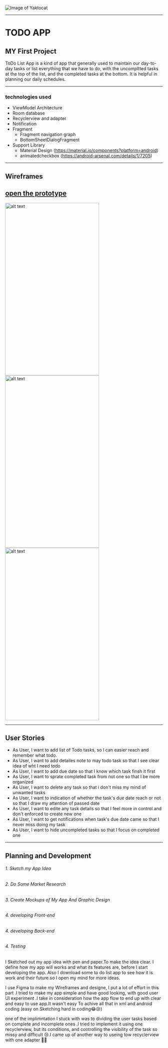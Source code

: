 ![Image of Yaktocat](https://camo.githubusercontent.com/37ca472e2afb74974a0314d89af8f470422a79582bed0d188f9927777230195d/68747470733a2f2f6c61756e63682e73612f6173736574732f696d616765732f6c6f676f732f7475776169712d61636164656d792d6c6f676f2e737667)


--------------------------------------------------

# TODO APP

## MY First Project

ToDo List App is a kind of app that generally used to maintain our day-to-day tasks or list everything that we have to do, with the uncompltted tasks at the top of the list, and the completed tasks at the bottom. It is helpful in planning our daily schedules.

--------------------------------------------------------

### technologies used

- ViewModel Architecture
- Room database
- Recyclerview and adapter
- Notification
- Fragment
   - Fragment navigation graph
   - BottomSheetDialogFragment
- Support Library 
   - Material Design (https://material.io/components?platform=android)
   - animatedcheckbox (https://android-arsenal.com/details/1/7205)


---------------------------
## Wireframes

 [open the prototype](https://www.figma.com/proto/CuNBQ8QhQHsR1ejYRNrIUi/Untitled?page-id=0%3A1&node-id=2%3A2&viewport=241%2C48%2C1&scaling=scale-down&starting-point-node-id=2%3A2)
 -----------------------------
<img src="https://d.top4top.io/p_21336dndz1.png" alt="alt text" width="300" height="550"> <img src="https://j.top4top.io/p_2133ve7gn1.png" alt="alt text" width="300" height="550"> <img src="https://d.top4top.io/p_21339qgr41.png" alt="alt text" width="300" height="550">

------------------------

## User Stories
* As User, I want to add list of Todo tasks, so I can easier reach and remember what todo.
* As User, I want to add detailes note to may todo task so that I see clear idea of wht I need todo
* As User, I want to add due date so that I know which task finsh it first
* As User, I want to sprate completed task from not one so that I be more organized
* As User, I want to delete any task so that i don't miss my mind of unwanted tasks 
* As User, I want to indication of whether the task's due date reach or not so that I draw my attention of passed date
* As User, I want to edite any task details so that I feel more in control and don't enforced to create new one
* As User, I want to get notifications when task's due date came so that I never miss doing my task
* As User, I want to hide uncompleted tasks so that I focus on completed one

-------------------------------

## Planning and Development

######  1. Sketch my App Idea
######  2. Do Some Market Research
######  3. Create Mockups of My App And Graphic Design
######  4. developing Front-end
######  4. developing Back-end
######  4. Testing


   I Sketched out my app idea with pen and paper.To make the idea clear. I define how my app will works and what its features are, before I start developing the app.
   Also I download some to do list app to see how it is work and their future.so I open my mind for more ideas.
   
   I use Figma to make my Wireframes and designe, I put a lot of effort in this part .I tried to make my app simple and have good looking, with good user UI experiment .I          take in consideration how the app flow to end up with clear and easy to use app.It wasn't easy To achive all that in xml and android coding (easy on Sketching hard in coding😂😢)
   
   one of the implimntation I stuck with was  to dividing the user tasks based on complete and incomplete ones .I tried to implement it using one recyclerview, but its conditions, and controlling the visibility of the task so missy and difficult 😢.I came up of another way to useing tow recyclerview with one adapter 👏🎉
